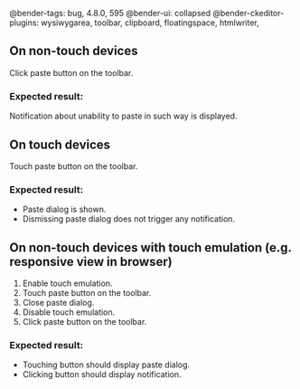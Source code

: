 @bender-tags: bug, 4.8.0, 595
@bender-ui: collapsed
@bender-ckeditor-plugins: wysiwygarea, toolbar, clipboard, floatingspace, htmlwriter,

## On non-touch devices

Click paste button on the toolbar.

### Expected result:

Notification about unability to paste in such way is displayed.

## On touch devices

Touch paste button on the toolbar.

### Expected result:

* Paste dialog is shown.
* Dismissing paste dialog does not trigger any notification.

## On non-touch devices with touch emulation (e.g. responsive view in browser)

1. Enable touch emulation.
2. Touch paste button on the toolbar.
3. Close paste dialog.
4. Disable touch emulation.
5. Click paste button on the toolbar.

### Expected result:

* Touching button should display paste dialog.
* Clicking button should display notification.
